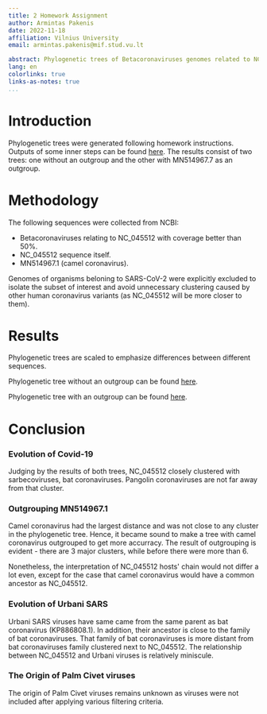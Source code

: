 ```yaml
---
title: 2 Homework Assignment
author: Armintas Pakenis
date: 2022-11-18
affiliation: Vilnius University
email: armintas.pakenis@mif.stud.vu.lt

abstract: Phylogenetic trees of Betacoronaviruses genomes related to NC_045512
lang: en
colorlinks: true
links-as-notes: true
...
```


# Introduction

Phylogenetic trees were generated following homework instructions. Outputs of some inner steps can be found [here](https://github.com/ArmintasP/Bioinf/tree/main/Lab2). The results consist of two trees: one without an outgroup and the other with MN514967.7 as an outgroup.

# Methodology
The following sequences were collected from NCBI:
- Betacoronaviruses relating to NC_045512 with coverage better than 50%.
- NC_045512 sequence itself.
- MN514967.1 (camel coronavirus).

Genomes of organisms beloning to SARS-CoV-2 were explicitly excluded to isolate the subset of interest and avoid unnecessary clustering caused by other human coronavirus variants (as NC_045512 will be more closer to them).

# Results
Phylogenetic trees are scaled to emphasize differences between different sequences.

Phylogenetic tree without an outgroup can be found [here](https://raw.githubusercontent.com/ArmintasP/Bioinf/main/Lab2/5/tree_outgrouped.png).

Phylogenetic tree with an outgroup can be found [here](https://raw.githubusercontent.com/ArmintasP/Bioinf/main/Lab2/5/tree_outgrouped.png).

# Conclusion
### Evolution of Covid-19

Judging by the results of both trees, NC_045512 closely clustered with sarbecoviruses, bat coronaviruses. Pangolin coronaviruses are not far away from that cluster.

### Outgrouping MN514967.1

Camel coronavirus had the largest distance and was not close to any cluster in the phylogenetic tree. Hence, it became sound to make a tree with camel coronavirus outgrouped to get more accurracy. The result of outgrouping is evident - there are 3 major clusters, while before there were more than 6.

Nonetheless, the interpretation of NC_045512 hosts' chain would not differ a lot even, except for the case that camel coronavirus would have a common ancestor as NC_045512.

### Evolution of Urbani SARS

Urbani SARS viruses have same came from the same parent as bat coronavirus (KP886808.1). In addition, their ancestor is close to the family of bat coronaviruses. That family of bat coronaviruses is more distant from bat coronaviruses family clustered next to NC_045512. The relationship between NC_045512 and Urbani viruses is relatively miniscule.


### The Origin of Palm Civet viruses

The origin of Palm Civet viruses remains unknown as viruses were not included after applying various filtering criteria.